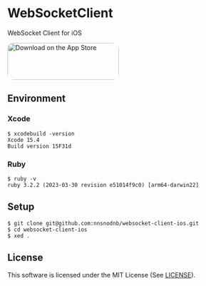# WebSocketClient

WebSocket Client for iOS

<a href="https://apps.apple.com/us/app/simple-websocket-client/id6448638174?itsct=apps_box_badge&amp;itscg=30200" style="display: inline-block; overflow: hidden; border-radius: 13px; width: 250px; height: 83px;"><img src="https://tools.applemediaservices.com/api/badges/download-on-the-app-store/black/en-us?size=250x83&amp;releaseDate=1683331200" alt="Download on the App Store" style="border-radius: 13px; width: 250px; height: 83px;"></a>

## Environment

### Xcode

```command
$ xcodebuild -version
Xcode 15.4
Build version 15F31d
```

### Ruby

```command
$ ruby -v
ruby 3.2.2 (2023-03-30 revision e51014f9c0) [arm64-darwin22]
```

## Setup

```command
$ git clone git@github.com:nnsnodnb/websocket-client-ios.git
$ cd websocket-client-ios
$ xed .
```

## License

This software is licensed under the MIT License (See [LICENSE](LICENSE)).
